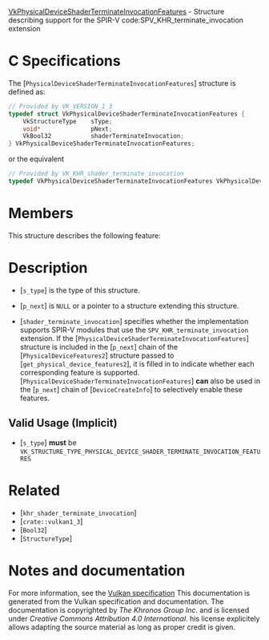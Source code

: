 [VkPhysicalDeviceShaderTerminateInvocationFeatures](https://www.khronos.org/registry/vulkan/specs/1.3-extensions/man/html/VkPhysicalDeviceShaderTerminateInvocationFeatures.html) - Structure describing support for the SPIR-V code:SPV_KHR_terminate_invocation extension

# C Specifications
The [`PhysicalDeviceShaderTerminateInvocationFeatures`] structure is
defined as:
```c
// Provided by VK_VERSION_1_3
typedef struct VkPhysicalDeviceShaderTerminateInvocationFeatures {
    VkStructureType    sType;
    void*              pNext;
    VkBool32           shaderTerminateInvocation;
} VkPhysicalDeviceShaderTerminateInvocationFeatures;
```
or the equivalent
```c
// Provided by VK_KHR_shader_terminate_invocation
typedef VkPhysicalDeviceShaderTerminateInvocationFeatures VkPhysicalDeviceShaderTerminateInvocationFeaturesKHR;
```

# Members
This structure describes the following feature:

# Description
- [`s_type`] is the type of this structure.
- [`p_next`] is `NULL` or a pointer to a structure extending this structure.

- [`shader_terminate_invocation`] specifies whether the implementation supports SPIR-V modules that use the `SPV_KHR_terminate_invocation` extension.
If the [`PhysicalDeviceShaderTerminateInvocationFeatures`] structure is included in the [`p_next`] chain of the
[`PhysicalDeviceFeatures2`] structure passed to
[`get_physical_device_features2`], it is filled in to indicate whether each
corresponding feature is supported.
[`PhysicalDeviceShaderTerminateInvocationFeatures`] **can**  also be used in the [`p_next`] chain of
[`DeviceCreateInfo`] to selectively enable these features.
## Valid Usage (Implicit)
-  [`s_type`] **must**  be `VK_STRUCTURE_TYPE_PHYSICAL_DEVICE_SHADER_TERMINATE_INVOCATION_FEATURES`

# Related
- [`khr_shader_terminate_invocation`]
- [`crate::vulkan1_3`]
- [`Bool32`]
- [`StructureType`]

# Notes and documentation
For more information, see the [Vulkan specification](https://www.khronos.org/registry/vulkan/specs/1.3-extensions/html/vkspec.html)
This documentation is generated from the Vulkan specification and documentation.
The documentation is copyrighted by *The Khronos Group Inc.* and is licensed under *Creative Commons Attribution 4.0 International*.
his license explicitely allows adapting the source material as long as proper credit is given.
        